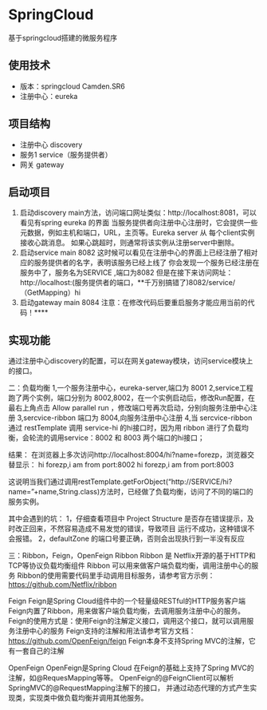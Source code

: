 # SpringCloud
基于springcloud搭建的微服务程序

## 使用技术
- 版本：springcloud Camden.SR6
- 注册中心：eureka


## 项目结构
- 注册中心 discovery
- 服务1 service（服务提供者）
- 网关 gateway

## 启动项目

1. 启动discovery main方法，访问端口网址类似：http://localhost:8081，可以看见有spring eureka
的界面
当服务提供者向注册中心注册时，它会提供一些元数据，例如主机和端口，URL，主页等。Eureka server 从
每个client实例接收心跳消息。 如果心跳超时，则通常将该实例从注册server中删除。
2. 启动service main 8082
这时候可以看见在注册中心的界面上已经注册了相对应的服务提供者的名字，表明该服务已经上线了
你会发现一个服务已经注册在服务中了，服务名为SERVICE ,端口为8082
但是在接下来访问网址：http://localhost:(服务提供者的端口，**千万别搞错了)8082/service/（GetMapping）hi
3. 启动gateway main 8084
注意：在修改代码后要重启服务才能应用当前的代码！****
## 实现功能
通过注册中心discovery的配置，可以在网关gateway模块，访问service模块上的接口。

二：负载均衡
1,一个服务注册中心，eureka-server,端口为 8001
2,service工程跑了两个实例，端口分别为 8002,8002，在一个实例启动后，修改Run配置，在最右上角点击
Allow parallel run ，修改端口号再次启动，分别向服务注册中心注册
3,sercvice-ribbon 端口为 8004,向服务注册中心注册
4,当 sercvice-ribbon 通过 restTemplate 调用 service-hi 的hi接口时，因为用 ribbon 进行了负载均
衡，会轮流的调用service：8002 和 8003 两个端口的hi接口；

结果：
在浏览器上多次访问http://localhost:8004/hi?name=forezp，浏览器交替显示：
hi forezp,i am from port:8002
hi forezp,i am from port:8003

这说明当我们通过调用restTemplate.getForObject(“http://SERVICE/hi?name=”+name,String.class)方法时，已经做了负载均衡，访问了不同的端口的服务实例。

其中会遇到的坑：
1，仔细查看项目中 Project Structure 是否存在错误提示，及时改正回来，不然容易造成不易发觉的错误，导致项目
运行不成功，这种错误不会报错。
2，defaultZone 的端口号要正确，否则会出现执行到一半没有反应

三：Ribbon，Feign，OpenFeign
Ribbon
Ribbon 是 Netflix开源的基于HTTP和TCP等协议负载均衡组件
Ribbon 可以用来做客户端负载均衡，调用注册中心的服务
Ribbon的使用需要代码里手动调用目标服务，请参考官方示例：https://github.com/Netflix/ribbon

Feign
Feign是Spring Cloud组件中的一个轻量级RESTful的HTTP服务客户端
Feign内置了Ribbon，用来做客户端负载均衡，去调用服务注册中心的服务。
Feign的使用方式是：使用Feign的注解定义接口，调用这个接口，就可以调用服务注册中心的服务
Feign支持的注解和用法请参考官方文档：https://github.com/OpenFeign/feign
Feign本身不支持Spring MVC的注解，它有一套自己的注解

OpenFeign
OpenFeign是Spring Cloud 在Feign的基础上支持了Spring MVC的注解，如@RequesMapping等等。
OpenFeign的@FeignClient可以解析SpringMVC的@RequestMapping注解下的接口，
并通过动态代理的方式产生实现类，实现类中做负载均衡并调用其他服务。



